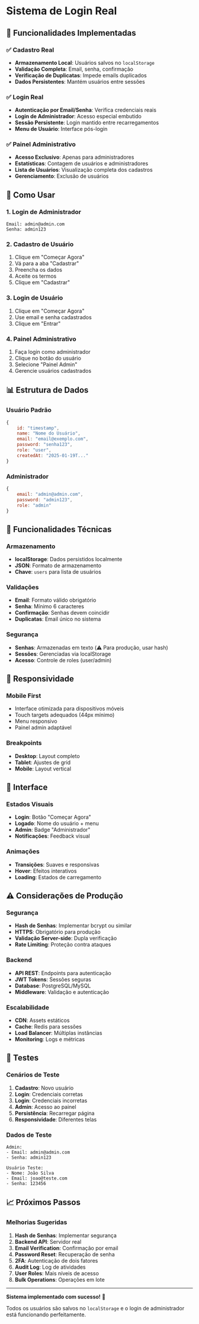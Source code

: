 # Sistema de Login Real

## 🔐 **Funcionalidades Implementadas**

### ✅ **Cadastro Real**
- **Armazenamento Local**: Usuários salvos no `localStorage`
- **Validação Completa**: Email, senha, confirmação
- **Verificação de Duplicatas**: Impede emails duplicados
- **Dados Persistentes**: Mantém usuários entre sessões

### ✅ **Login Real**
- **Autenticação por Email/Senha**: Verifica credenciais reais
- **Login de Administrador**: Acesso especial embutido
- **Sessão Persistente**: Login mantido entre recarregamentos
- **Menu de Usuário**: Interface pós-login

### ✅ **Painel Administrativo**
- **Acesso Exclusivo**: Apenas para administradores
- **Estatísticas**: Contagem de usuários e administradores
- **Lista de Usuários**: Visualização completa dos cadastros
- **Gerenciamento**: Exclusão de usuários

## 🚀 **Como Usar**

### **1. Login de Administrador**
```
Email: admin@admin.com
Senha: admin123
```

### **2. Cadastro de Usuário**
1. Clique em "Começar Agora"
2. Vá para a aba "Cadastrar"
3. Preencha os dados
4. Aceite os termos
5. Clique em "Cadastrar"

### **3. Login de Usuário**
1. Clique em "Começar Agora"
2. Use email e senha cadastrados
3. Clique em "Entrar"

### **4. Painel Administrativo**
1. Faça login como administrador
2. Clique no botão do usuário
3. Selecione "Painel Admin"
4. Gerencie usuários cadastrados

## 📊 **Estrutura de Dados**

### **Usuário Padrão**
```javascript
{
    id: "timestamp",
    name: "Nome do Usuário",
    email: "email@exemplo.com",
    password: "senha123",
    role: "user",
    createdAt: "2025-01-19T..."
}
```

### **Administrador**
```javascript
{
    email: "admin@admin.com",
    password: "admin123",
    role: "admin"
}
```

## 🔧 **Funcionalidades Técnicas**

### **Armazenamento**
- **localStorage**: Dados persistidos localmente
- **JSON**: Formato de armazenamento
- **Chave**: `users` para lista de usuários

### **Validações**
- **Email**: Formato válido obrigatório
- **Senha**: Mínimo 6 caracteres
- **Confirmação**: Senhas devem coincidir
- **Duplicatas**: Email único no sistema

### **Segurança**
- **Senhas**: Armazenadas em texto (⚠️ Para produção, usar hash)
- **Sessões**: Gerenciadas via localStorage
- **Acesso**: Controle de roles (user/admin)

## 📱 **Responsividade**

### **Mobile First**
- Interface otimizada para dispositivos móveis
- Touch targets adequados (44px mínimo)
- Menu responsivo
- Painel admin adaptável

### **Breakpoints**
- **Desktop**: Layout completo
- **Tablet**: Ajustes de grid
- **Mobile**: Layout vertical

## 🎨 **Interface**

### **Estados Visuais**
- **Login**: Botão "Começar Agora"
- **Logado**: Nome do usuário + menu
- **Admin**: Badge "Administrador"
- **Notificações**: Feedback visual

### **Animações**
- **Transições**: Suaves e responsivas
- **Hover**: Efeitos interativos
- **Loading**: Estados de carregamento

## ⚠️ **Considerações de Produção**

### **Segurança**
- **Hash de Senhas**: Implementar bcrypt ou similar
- **HTTPS**: Obrigatório para produção
- **Validação Server-side**: Dupla verificação
- **Rate Limiting**: Proteção contra ataques

### **Backend**
- **API REST**: Endpoints para autenticação
- **JWT Tokens**: Sessões seguras
- **Database**: PostgreSQL/MySQL
- **Middleware**: Validação e autenticação

### **Escalabilidade**
- **CDN**: Assets estáticos
- **Cache**: Redis para sessões
- **Load Balancer**: Múltiplas instâncias
- **Monitoring**: Logs e métricas

## 🧪 **Testes**

### **Cenários de Teste**
1. **Cadastro**: Novo usuário
2. **Login**: Credenciais corretas
3. **Login**: Credenciais incorretas
4. **Admin**: Acesso ao painel
5. **Persistência**: Recarregar página
6. **Responsividade**: Diferentes telas

### **Dados de Teste**
```
Admin:
- Email: admin@admin.com
- Senha: admin123

Usuário Teste:
- Nome: João Silva
- Email: joao@teste.com
- Senha: 123456
```

## 📈 **Próximos Passos**

### **Melhorias Sugeridas**
1. **Hash de Senhas**: Implementar segurança
2. **Backend API**: Servidor real
3. **Email Verification**: Confirmação por email
4. **Password Reset**: Recuperação de senha
5. **2FA**: Autenticação de dois fatores
6. **Audit Log**: Log de atividades
7. **User Roles**: Mais níveis de acesso
8. **Bulk Operations**: Operações em lote

---

**Sistema implementado com sucesso!** 🎉

Todos os usuários são salvos no `localStorage` e o login de administrador está funcionando perfeitamente.
